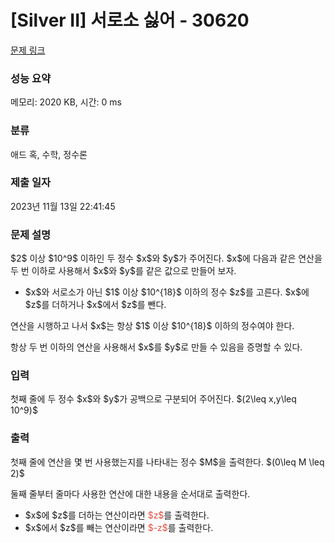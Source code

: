 # [Silver II] 서로소 싫어 - 30620 

[문제 링크](https://www.acmicpc.net/problem/30620) 

### 성능 요약

메모리: 2020 KB, 시간: 0 ms

### 분류

애드 혹, 수학, 정수론

### 제출 일자

2023년 11월 13일 22:41:45

### 문제 설명

<p>$2$ 이상 $10^9$ 이하인 두 정수 $x$와 $y$가 주어진다. $x$에 다음과 같은 연산을 두 번 이하로 사용해서 $x$와 $y$를 같은 값으로 만들어 보자.</p>

<ul>
	<li>$x$와 서로소가 아닌 $1$ 이상 $10^{18}$ 이하의 정수 $z$를 고른다. $x$에 $z$를 더하거나 $x$에서 $z$를 뺀다.</li>
</ul>

<p>연산을 시행하고 나서 $x$는 항상 $1$ 이상 $10^{18}$ 이하의 정수여야 한다.</p>

<p>항상 두 번 이하의 연산을 사용해서 $x$를 $y$로 만들 수 있음을 증명할 수 있다.</p>

### 입력 

 <p>첫째 줄에 두 정수 $x$와 $y$가 공백으로 구분되어 주어진다. $(2\leq x,y\leq 10^9)$</p>

### 출력 

 <p>첫째 줄에 연산을 몇 번 사용했는지를 나타내는 정수 $M$을 출력한다. $(0\leq M \leq 2)$</p>

<p>둘째 줄부터 줄마다 사용한 연산에 대한 내용을 순서대로 출력한다.</p>

<ul>
	<li>$x$에 $z$를 더하는 연산이라면 <span style="color:#e74c3c;">$z$</span>를 출력한다.</li>
	<li>$x$에서 $z$를 빼는 연산이라면 <span style="color:#e74c3c;">$-z$</span>를 출력한다.</li>
</ul>

